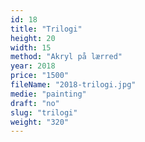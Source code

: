 ```yaml
---
id: 18
title: "Trilogi"
height: 20
width: 15
method: "Akryl på lærred"
year: 2018
price: "1500"
fileName: "2018-trilogi.jpg"
medie: "painting"
draft: "no"
slug: "trilogi"
weight: "320"
---
```


